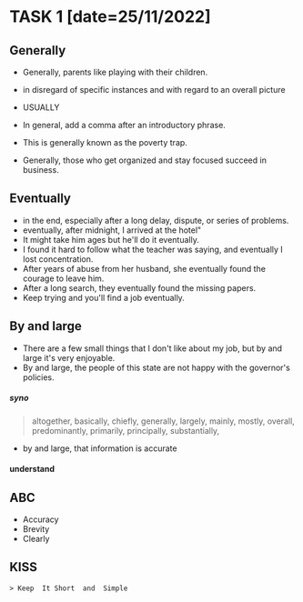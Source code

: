 # TASK 1  [date=25/11/2022]

## Generally

- Generally, parents like playing with their children.

- in disregard of specific instances and with regard to an overall picture

- USUALLY
- In general, add a comma after an introductory phrase.
- This is generally known as the poverty trap.
- Generally, those who get organized and stay focused succeed in business.

## Eventually

- in the end, especially after a long delay, dispute, or series of problems.
- eventually, after midnight, I arrived at the hotel"
- It might take him ages but he'll do it eventually.
- I found it hard to follow what the teacher was saying, and eventually I lost concentration.
- After years of abuse from her husband, she eventually found the courage to leave him.
- After a long search, they eventually found the missing papers.
- Keep trying and you'll find a job eventually.

## By and large

- There are a few small things that I don't like about my job, but by and large it's very enjoyable.
- By and large, the people of this state are not happy with the governor's policies.

##### syno


>altogether,
basically,
chiefly,
generally,
largely,
mainly,
mostly,
overall,
predominantly,
primarily,
principally,
substantially,


- by and large, that information is accurate

#### understand

## ABC

- Accuracy
- Brevity
- Clearly

## KISS 
    > Keep  It Short  and  Simple
